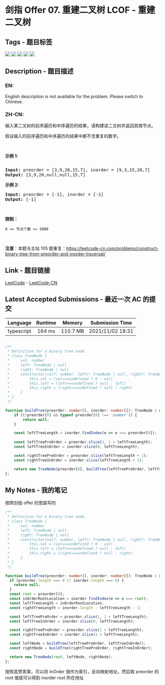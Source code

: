 
# 剑指 Offer 07. 重建二叉树 LCOF - 重建二叉树

## Tags - 题目标签

 <img src="https://img.shields.io/badge/Tree-树-blue.svg">   <img src="https://img.shields.io/badge/Array-数组-blue.svg">   <img src="https://img.shields.io/badge/Hash Table-哈希表-blue.svg">   <img src="https://img.shields.io/badge/Divide and Conquer-分治-blue.svg">   <img src="https://img.shields.io/badge/Binary Tree-二叉树-blue.svg">  


## Description - 题目描述

### EN:
<p>English description is not available for the problem. Please switch to Chinese.</p>

### ZH-CN:
<p>输入某二叉树的前序遍历和中序遍历的结果，请构建该二叉树并返回其根节点。</p>

<p>假设输入的前序遍历和中序遍历的结果中都不含重复的数字。</p>

<p> </p>

<p><strong>示例 1:</strong></p>
<img alt="" src="https://assets.leetcode.com/uploads/2021/02/19/tree.jpg" />
<pre>
<strong>Input:</strong> preorder = [3,9,20,15,7], inorder = [9,3,15,20,7]
<strong>Output:</strong> [3,9,20,null,null,15,7]
</pre>

<p><strong>示例 2:</strong></p>

<pre>
<strong>Input:</strong> preorder = [-1], inorder = [-1]
<strong>Output:</strong> [-1]
</pre>

<p> </p>

<p><strong>限制：</strong></p>

<p><code>0 <= 节点个数 <= 5000</code></p>

<p> </p>

<p><strong>注意</strong>：本题与主站 105 题重复：<a href="https://leetcode-cn.com/problems/construct-binary-tree-from-preorder-and-inorder-traversal/">https://leetcode-cn.com/problems/construct-binary-tree-from-preorder-and-inorder-traversal/</a></p>



## Link - 题目链接

[LeetCode](https://leetcode.com/problems/zhong-jian-er-cha-shu-lcof/description/)  -  [LeetCode-CN](https://leetcode.cn/problems/zhong-jian-er-cha-shu-lcof/description/)
## Latest Accepted Submissions - 最近一次 AC 的提交


| Language | Runtime | Memory | Submission Time |
|:---:|:---:|:---:|:---:|
| typescript  | 164 ms | 110.7 MB | 2021/11/02 18:31 |

```typescript

/**
 * Definition for a binary tree node.
 * class TreeNode {
 *     val: number
 *     left: TreeNode | null
 *     right: TreeNode | null
 *     constructor(val?: number, left?: TreeNode | null, right?: TreeNode | null) {
 *         this.val = (val===undefined ? 0 : val)
 *         this.left = (left===undefined ? null : left)
 *         this.right = (right===undefined ? null : right)
 *     }
 * }
 */

function buildTree(preorder: number[], inorder: number[]): TreeNode | null {
    if ((!preorder[0] && typeof preorder[0] !== 'number')) {
        return null;
    }

    const leftTreeLength = inorder.findIndex(e => e === preorder[0]);
    
    const leftTreePreOrder = preorder.slice(1, 1 + leftTreeLength);
    const leftTreeInOrder = inorder.slice(0, leftTreeLength);

    const rightTreePreOrder = preorder.slice(leftTreeLength + 1);
    const rightTreeInOrder = inorder.slice(leftTreeLength + 1);

    return new TreeNode(preorder[0], buildTree(leftTreePreOrder, leftTreeInOrder), buildTree(rightTreePreOrder, rightTreeInOrder));
};

```
## My Notes - 我的笔记


按照剑指 offer 的思路写的
```typescript
/**
 * Definition for a binary tree node.
 * class TreeNode {
 *     val: number
 *     left: TreeNode | null
 *     right: TreeNode | null
 *     constructor(val?: number, left?: TreeNode | null, right?: TreeNode | null) {
 *         this.val = (val===undefined ? 0 : val)
 *         this.left = (left===undefined ? null : left)
 *         this.right = (right===undefined ? null : right)
 *     }
 * }
 */

function buildTree(preorder: number[], inorder: number[]): TreeNode | null {
  if (preorder.length === 0 || inorder.length === 0) {
    return null;
  }
  const root = preorder[0];
  const inOrderRootLocation = inorder.findIndex(e => e === root);
  const leftTreeLength = inOrderRootLocation;
  const rightTreeLength = inorder.length - leftTreeLength - 1;

  const leftTreePreOrder = preorder.slice(1, 1 + leftTreeLength);
  const leftTreeInOrder = inorder.slice(0, leftTreeLength);

  const rightTreePreOrder = preorder.slice(1 + leftTreeLength);
  const rightTreeInOrder = inorder.slice(1 + leftTreeLength);

  const leftNode = buildTree(leftTreePreOrder, leftTreeInOrder);
  const rightNode = buildTree(rightTreePreOrder, rightTreeInOrder);

  return new TreeNode(root, leftNode, rightNode);
};
```

按照高赞答案，可以将 InOrder 值作为索引，反向映射地址，然后取 preorder 的 root 值就可以得到 inorder root 所在地址




